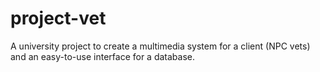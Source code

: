 # project-vet
A university project to create a multimedia system for a client (NPC vets) and an easy-to-use interface for a database.
